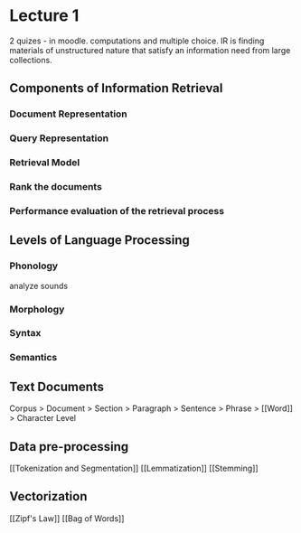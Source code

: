 # Lecture 1
2 quizes - in moodle. computations and multiple choice.
IR is finding materials of unstructured nature that satisfy an information need from large collections.
## Components of Information Retrieval
### Document Representation
### Query Representation
### Retrieval Model
### Rank the documents
### Performance evaluation of the retrieval process


##  Levels of Language Processing
### Phonology
analyze sounds
### Morphology
### Syntax
### Semantics

## Text Documents
Corpus > Document > Section > Paragraph > Sentence > Phrase > [[Word]] > Character Level
## Data pre-processing
[[Tokenization and Segmentation]]
[[Lemmatization]]
[[Stemming]]

## Vectorization
[[Zipf's Law]]
[[Bag of Words]]